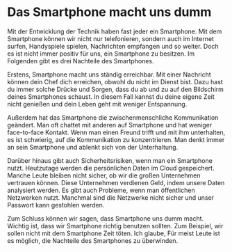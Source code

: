 # Das Smartphone macht uns dumm

Mit der Entwicklung der Technik haben fast jeder ein Smartphone. Mit dem Smartphone
können wir nicht nur telefonieren, sondern auch im Internet surfen, Handyspiele spielen,
Nachrichten empfangen und so weiter. Doch es ist nicht immer positiv für uns, ein Smartphone
zu besitzen. Im Folgenden gibt es drei Nachteile des Smartphones.

Erstens, Smartphone macht uns ständig erreichbar. Mit einer Nachricht können dein
Chef dich erreichen, obwohl du nicht im Dienst bist. Dazu hast du immer solche Drücke und
Sorgen, dass du ab und zu auf den Bildschirm deines Smartphones schaust.
In diesem Fall kannst du deine eigene Zeit nicht genießen und dein Leben geht mit weniger Entspannung.

Außerdem hat das Smartphone die zwischenmenschliche Kommunikation geändert.
Man oft chattet mit anderen auf Smartphone und hat weniger face-to-face Kontakt.
Wenn man einen Freund trifft und mit ihm unterhalten, es ist schwierig, auf die
Kommunikation zu konzentrieren. Man denkt immer an sein Smartphone und ablenkt sich
von der Unterhaltung.

Darüber hinaus gibt auch Sicherheitsrisiken, wenn man ein Smartphone nutzt.
Heutzutage werden die persönlichen Daten im Cloud gespeichert.
Manche Leute bleiben nicht sicher, ob wir die großen Unternehmen vertrauen können.
Diese Unternehmen verdienen Geld, indem unsere Daten analysiert werden.
Es gibt auch Probleme, wenn man öffentlichen Netzwerken nutzt. Manchmal sind die Netzwerke
nicht sicher und unser Passwort kann gestohlen werden.

Zum Schluss können wir sagen, dass Smartphone uns dumm macht. Wichtig ist, dass wir Smartphone
richtig benutzen sollten. Zum Beispiel, wir sollen nicht mit dem Smartphone Zeit töten. Ich glaube,
Für meist Leute ist es möglich, die Nachteile des Smartphones zu überwinden.